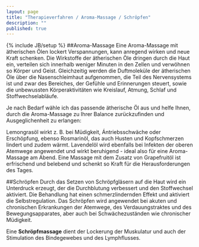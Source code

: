 ```yaml
---
layout: page
title: "Therapieverfahren / Aroma-Massage / Schröpfen"
description: ""
published: true
---
```


{% include JB/setup %}
##Aroma-Massage
Eine Aroma-Massage mit ätherischen Ölen lockert Verspannungen, kann anregend wirken und neue Kraft schenken. Die Wirkstoffe der ätherischen Öle dringen durch die Haut ein, verteilen sich innerhalb weniger Minuten in den Zellen und verwöhnen so Körper und Geist. Gleichzeitig werden die Duftmoleküle der ätherischen Öle über die Nasenschleimhaut aufgenommen, die Teil des Nervensystems ist und zwar des Bereiches, der Gefühle und Erinnerungen steuert, sowie die unbewussten Körperaktivitäten wie Kreislauf, Atmung, Schlaf und Stoffwechselabläufe. 

Je nach Bedarf wähle ich das passende ätherische Öl aus und helfe Ihnen, durch die Aroma-Massage zu Ihrer Balance zurückzufinden und Ausgeglichenheit zu erlangen: 

Lemongrasöl wirkt z. B. bei Müdigkeit, Ántriebsschwäche oder Erschöpfung, ebenso Rosmarinöl, das auch Husten und Kopfschmerzen lindert und zudem wärmt. Lavendelöl wird ebenfalls bei Infekten der oberen Atemwege angewendet und wirkt beruhigend - ideal also für eine Aroma-Massage am Abend. Eine Massage mit dem Zusatz von Grapefruitöl ist erfrischend und belebend und schenkt so Kraft für die Herausforderungen des Tages.

##Schröpfen
Durch das Setzen von Schröpfgläsern auf die Haut wird ein Unterdruck erzeugt, der die Durchblutung verbessert und den Stoffwechsel aktiviert. Die Behandlung hat einen schmerzlindernden Effekt und aktiviert die Selbstregulation. Das Schröpfen wird angewendet bei akuten und chronischen Erkrankungen der Atemwege, des Verdauungstraktes und des Bewegungsapparates, aber auch bei Schwächezuständen wie chronischer Müdigkeit.

Eine **Schröpfmassage** dient der Lockerung der Muskulatur und auch der Stimulation des Bindegewebes und des Lymphflusses.